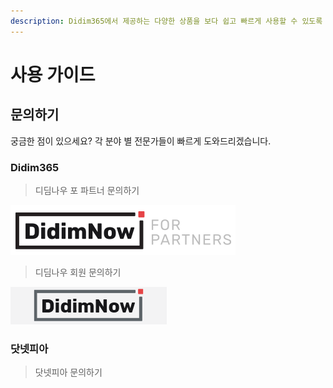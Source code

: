 ```yaml
---
description: Didim365에서 제공하는 다양한 상품을 보다 쉽고 빠르게 사용할 수 있도록 자세한 설명을 제공합니다.
---
```


# 사용 가이드

## 문의하기

궁금한 점이 있으세요? 각 분야 별 전문가들이 빠르게 도와드리겠습니다.

### Didim365
 >디딤나우 포 파트너 문의하기
 
 [![(디딤나우 포 파트너 문의하기)](.gitbook/assets/logo_didimnowfp.png)](https://cloud.didim365.com/)


 >디딤나우 회원 문의하기
 
 [![(디딤나우 회원 문의하기)](.gitbook/assets/logo_login.gif)](https://partner.didim365.com/)


### 닷넷피아
 >닷넷피아 문의하기
 

